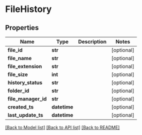 # FileHistory

## Properties
Name | Type | Description | Notes
------------ | ------------- | ------------- | -------------
**file_id** | **str** |  | [optional] 
**file_name** | **str** |  | [optional] 
**file_extension** | **str** |  | [optional] 
**file_size** | **int** |  | [optional] 
**history_status** | **str** |  | [optional] 
**folder_id** | **str** |  | [optional] 
**file_manager_id** | **str** |  | [optional] 
**created_ts** | **datetime** |  | [optional] 
**last_update_ts** | **datetime** |  | [optional] 

[[Back to Model list]](../README.md#documentation-for-models) [[Back to API list]](../README.md#documentation-for-api-endpoints) [[Back to README]](../README.md)

